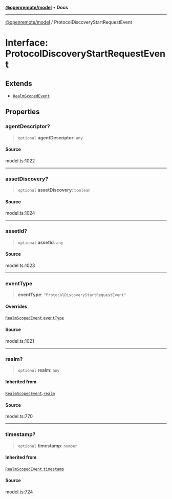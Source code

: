 [**@openremote/model**](../README.md) • **Docs**

***

[@openremote/model](../globals.md) / ProtocolDiscoveryStartRequestEvent

# Interface: ProtocolDiscoveryStartRequestEvent

## Extends

- [`RealmScopedEvent`](RealmScopedEvent.md)

## Properties

### agentDescriptor?

> `optional` **agentDescriptor**: `any`

#### Source

model.ts:1022

***

### assetDiscovery?

> `optional` **assetDiscovery**: `boolean`

#### Source

model.ts:1024

***

### assetId?

> `optional` **assetId**: `any`

#### Source

model.ts:1023

***

### eventType

> **eventType**: `"ProtocolDiscoveryStartRequestEvent"`

#### Overrides

[`RealmScopedEvent`](RealmScopedEvent.md).[`eventType`](RealmScopedEvent.md#eventtype)

#### Source

model.ts:1021

***

### realm?

> `optional` **realm**: `any`

#### Inherited from

[`RealmScopedEvent`](RealmScopedEvent.md).[`realm`](RealmScopedEvent.md#realm)

#### Source

model.ts:770

***

### timestamp?

> `optional` **timestamp**: `number`

#### Inherited from

[`RealmScopedEvent`](RealmScopedEvent.md).[`timestamp`](RealmScopedEvent.md#timestamp)

#### Source

model.ts:724
